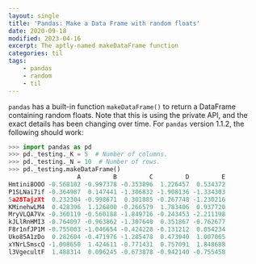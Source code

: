 ```yaml
---
layout: single
title: 'Pandas: Make a Data Frame with random floats'
date: 2020-09-18
modified: 2023-04-16
excerpt: The aptly-named makeDataFrame function
categories: til
tags:
    - pandas
    - random
    - til
---
```


`pandas` has a built-in function `makeDataFrame()` to return a
DataFrame containing random floats. Note that this is using the
private API, and the exact details has been changing over time. For
`pandas` version 1.1.2, the following should work:

```python
>>> import pandas as pd
>>> pd._testing._K = 5  # Number of columns.
>>> pd._testing._N = 10  # Number of rows.
>>> pd._testing.makeDataFrame()
                   A         B         C         D         E
Hmtini8OOO -0.568102 -0.997378 -0.353896  1.226457  0.534372
P1SLNai7if -0.364987  0.147441 -1.306832 -1.908136 -1.334303
5a28TajzXt  0.232304 -0.998671  0.301885 -0.267748 -1.230216
KMinehwLM4  0.428396  1.126800 -0.266579  1.783406  0.937720
MryVLQA7Vx -0.360119 -0.560188 -1.849716 -0.243453 -2.211198
kJLlRnHMI3 -0.764097 -0.963862 -1.307640  0.351867 -0.762677
F8r1nfJP1M -0.755003 -1.046654 -0.424228 -0.131212  0.054234
Uko85A1zDo  0.282604 -0.471976 -1.285478  0.473940  1.007065
xYNrLSmscQ -1.008650  1.424611 -0.771431  0.757091  1.848688
l3VgecultF  1.488314  0.096245 -0.673878 -0.942140 -0.755458
```
